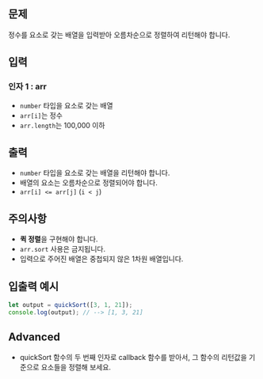 ## **문제**

정수를 요소로 갖는 배열을 입력받아 오름차순으로 정렬하여 리턴해야 합니다.

## **입력**

### **인자 1 : arr**

- `number` 타입을 요소로 갖는 배열
- `arr[i]`는 정수
- `arr.length`는 100,000 이하

## **출력**

- `number` 타입을 요소로 갖는 배열을 리턴해야 합니다.
- 배열의 요소는 오름차순으로 정렬되어야 합니다.
- `arr[i] <= arr[j]` (`i < j`)

## **주의사항**

- **퀵 정렬**을 구현해야 합니다.
- `arr.sort` 사용은 금지됩니다.
- 입력으로 주어진 배열은 중첩되지 않은 1차원 배열입니다.

## **입출력 예시**

```jsx
let output = quickSort([3, 1, 21]);
console.log(output); // --> [1, 3, 21]
```

## **Advanced**

- quickSort 함수의 두 번째 인자로 callback 함수를 받아서, 그 함수의 리턴값을 기준으로 요소들을 정렬해 보세요.
